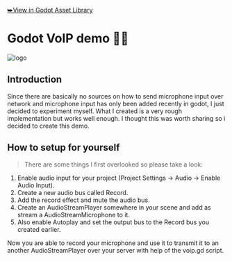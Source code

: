 [⮩View in Godot Asset Library](https://godotengine.org/asset-library/asset/425)

# Godot VoIP demo 🎤📡
![logo](https://raw.githubusercontent.com/cbarsugman/godot-voip-demo/master/icon.png "Logo")

## Introduction
Since there are basically no sources on how to send microphone input over network and microphone input has only been added recently in godot, I just decided to experiment myself. What I created is a very rough implementation but works well enough. I thought this was worth sharing so i decided to create this demo.

## How to setup for yourself
>There are some things I first overlooked so please take a look:
1. Enable audio input for your project (Project Settings -> Audio -> Enable Audio Input).
2. Create a new audio bus called Record.
3. Add the record effect and mute the audio bus.
4. Create an AudioStreamPlayer somewhere in your scene and add as stream a AudioStreamMicrophone to it.
5. Also enable Autoplay and set the output bus to the Record bus you created earlier.

Now you are able to record your microphone and use it to transmit it to an another AudioStreamPlayer over your server with help of the voip.gd script.
